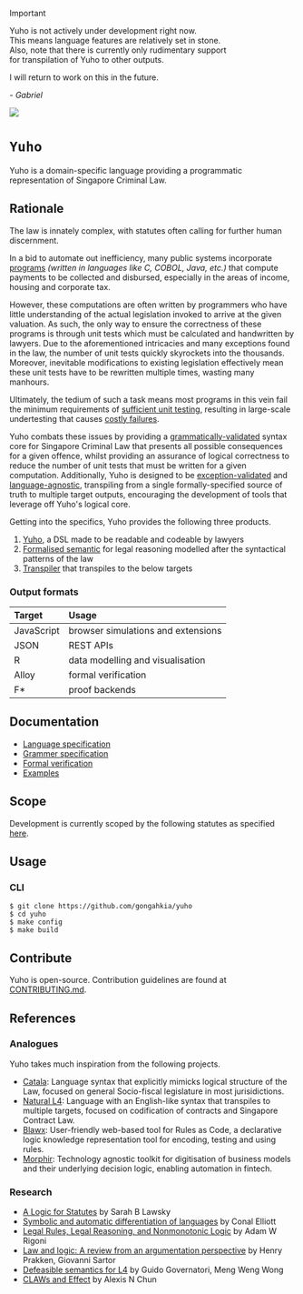 > [!IMPORTANT]  
> Yuho is not actively under development right now.  
> This means language features are relatively set in stone.  
> Also, note that there is currently only rudimentary support  
> for transpilation of Yuho to other outputs.  
> 
> I will return to work on this in the future.  
> 
> *\- Gabriel* 

![](https://img.shields.io/badge/yuho_1.0-passing-green)

# `Yuho`

Yuho is a domain-specific language providing a programmatic representation of Singapore Criminal Law.

## Rationale

The law is innately complex, with statutes often calling for further human discernment. 

In a bid to automate out inefficiency, many public systems incorporate [programs](https://youtu.be/jmHwAh_-IOU?si=f4DlP7pklN424kCw) *(written in languages like C, COBOL, Java, etc.)* that compute payments to be collected and disbursed, especially in the areas of income, housing and corporate tax. 

However, these computations are often written by programmers who have little understanding of the actual legislation invoked to arrive at the given valuation. As such, the only way to ensure the correctness of these programs is through unit tests which must be calculated and handwritten by lawyers. Due to the aforementioned intricacies and many exceptions found in the law, the number of unit tests quickly skyrockets into the thousands. Moreover, inevitable modifications to existing legislation effectively mean these unit tests have to be rewritten multiple times, wasting many manhours. 

Ultimately, the tedium of such a task means most programs in this vein fail the minimum requirements of [sufficient unit testing](https://daedtech.com/unit-testing-enough/), resulting in large-scale undertesting that causes [costly failures](https://inria.hal.science/hal-02936606v1/document).

Yuho combats these issues by providing a [grammatically-validated](https://www.usna.edu/Users/cs/wcbrown/courses/F19SI413/lec/l07/lec.html) syntax core for Singapore Criminal Law that presents all possible consequences for a given offence, whilst providing an assurance of logical correctness to reduce the number of unit tests that must be written for a given computation. Additionally, Yuho is designed to be [exception-validated](https://www.reddit.com/r/learnjavascript/comments/y6663u/difference_between_input_validation_and_exception/) and [language-agnostic](https://softwareengineering.stackexchange.com/questions/28484/what-is-language-agnosticism-and-why-is-it-called-that), transpiling from a single formally-specified source of truth to multiple target outputs, encouraging the development of tools that leverage off Yuho's logical core.

Getting into the specifics, Yuho provides the following three products.

1. [Yuho](doc/syntax.md), a DSL made to be readable and codeable by lawyers
2. [Formalised semantic](tests/) for legal reasoning modelled after the syntactical patterns of the law
3. [Transpiler](src/secondary/) that transpiles to the below targets

### Output formats

| Target | Usage |
| :--- | :--- |
| JavaScript | browser simulations and extensions |
| JSON | REST APIs |
| R | data modelling and visualisation |
| Alloy | formal verification |
| F* | proof backends |

## Documentation

* [Language specification](doc/syntax.md)
* [Grammer specification](grammer/)
* [Formal verification](tests/)
* [Examples](example/)

## Scope

Development is currently scoped by the following statutes as specified [here](doc/scope.md). 

## Usage

### CLI 

```console
$ git clone https://github.com/gongahkia/yuho
$ cd yuho  
$ make config
$ make build
```

## Contribute

Yuho is open-source. Contribution guidelines are found at [CONTRIBUTING.md](admin/CONTRIBUTING.md).

## References

### Analogues

Yuho takes much inspiration from the following projects.

* [Catala](https://github.com/CatalaLang): Language syntax that explicitly mimicks logical structure of the Law, focused on general Socio-fiscal legislature in most jurisidictions.
* [Natural L4](https://github.com/smucclaw/dsl): Language with an English-like syntax that transpiles to multiple targets, focused on codification of contracts and Singapore Contract Law.
* [Blawx](https://github.com/Lexpedite/blawx): User-friendly web-based tool for Rules as Code, a declarative logic knowledge representation tool for encoding, testing and using rules.
* [Morphir](https://github.com/finos/morphir): Technology agnostic toolkit for digitisation of business models and their underlying decision logic, enabling automation in fintech.

### Research

* [A Logic for Statutes](https://papers.ssrn.com/sol3/papers.cfm?abstract_id=3088206) by Sarah B Lawsky
* [Symbolic and automatic differentiation of languages](https://dl.acm.org/doi/10.1145/3473583) by Conal Elliott
* [Legal Rules, Legal Reasoning, and Nonmonotonic Logic](https://philpapers.org/rec/RIGLRL-2) by Adam W Rigoni
* [Law and logic: A review from an argumentation perspective](https://www.sciencedirect.com/science/article/pii/S0004370215000910) by Henry Prakken, Giovanni Sartor
* [Defeasible semantics for L4](https://ink.library.smu.edu.sg/cclaw/5/) by Guido Governatori, Meng Weng Wong
* [CLAWs and Effect](https://www.lawsociety.org.sg/publication/claws-and-effect/) by Alexis N Chun

